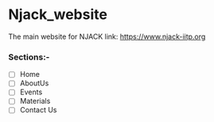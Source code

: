 # Njack_website
The main website for NJACK
link: https://www.njack-iitp.org

### Sections:-

- [ ] Home
- [ ] AboutUs
- [ ] Events
- [ ] Materials
- [ ] Contact Us
